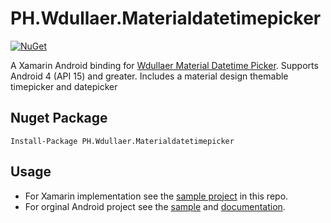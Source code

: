 # PH.Wdullaer.Materialdatetimepicker

[![NuGet](https://img.shields.io/nuget/v/PH.Wdullaer.Materialdatetimepicker.svg?style=flat-square)]()

A Xamarin Android binding for [Wdullaer Material Datetime Picker](https://github.com/wdullaer/MaterialDateTimePicker). Supports Android 4 (API 15) and greater. Includes a material design themable timepicker and datepicker

## Nuget Package

```text
Install-Package PH.Wdullaer.Materialdatetimepicker 
```

## Usage

-  For Xamarin implementation see the [sample project](/src/SampleApp) in this repo.
-  For orginal Android project see the [sample](https://github.com/wdullaer/MaterialDateTimePicker/tree/master/sample) and [documentation](https://github.com/wdullaer/MaterialDateTimePicker#material-datetime-picker---select-a-timedate-in-style).

